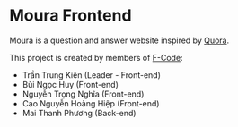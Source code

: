 # Moura Frontend

Moura is a question and answer website inspired by [Quora](https://www.quora.com/).

This project is created by members of [F-Code](https://www.facebook.com/fcodefpt):

- Trần Trung Kiên (Leader - Front-end)
- Bùi Ngọc Huy (Front-end)
- Nguyễn Trọng Nghĩa (Front-end)
- Cao Nguyễn Hoàng Hiệp (Front-end)
- Mai Thanh Phương (Back-end)
